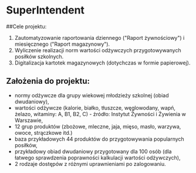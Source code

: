 # SuperIntendent

##Cele projektu:
1. Zautomatyzowanie raportowania dziennego ("Raport żywnościowy") i miesięcznego ("Raport magazynowy").
2. Wyliczenie realizacji norm wartości odżywczych przygotowywanych posiłków szkolnych. 
3. Digitalizacja kartotek magazynowych (dotychczas w formie papierowej). 

## Założenia do projektu:
- normy odżywcze dla grupy wiekowej młodzieży szkolnej (obiad dwudaniowy),
- wartości odżywcze (kalorie, białko, tłuszcze, węglowodany, wapń, żelazo, witaminy: A, B1, B2, C) - źródło: Instytut Żywności i Żywienia w Warszawie,
- 12 grup produktów (zbożowe, mleczne, jaja, mięso, masło, warzywa, owoce, strączkowe itd.)
- baza przykładowych 44 produktów do przygotowywania popularnych posiłków,
- przykładowy obiad dwudaniowy przygotowany dla 100 osób (dla łatwego sprawdzenia poprawności kalkulacji wartości odżywczych),
- 2 rodzaje dostępów z różnymi uprawnieniami po zalogowaniu.